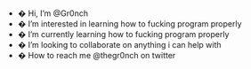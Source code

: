 - � Hi, I’m @Gr0nch
- � I’m interested in learning how to fucking program properly
- � I’m currently learning how to fucking program properly
- � I’m looking to collaborate on anything i can help with
- � How to reach me @thegr0nch on twitter

<!---
Gr0nch/Gr0nch is a ✨ special ✨ repository because its `README.md` (this file) appears on your GitHub profile.
You can click the Preview link to take a look at your changes.
--->
